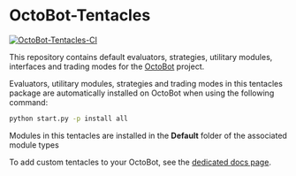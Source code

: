 # OctoBot-Tentacles
[![OctoBot-Tentacles-CI](https://github.com/Drakkar-Software/OctoBot-Tentacles/workflows/OctoBot-Tentacles-CI/badge.svg)](https://github.com/Drakkar-Software/OctoBot-Tentacles/actions)

This repository contains default evaluators, strategies, utilitary modules, interfaces and trading modes for the [OctoBot](https://github.com/Drakkar-Software/OctoBot) project.

Evaluators, utilitary modules, strategies and trading modes in this tentacles package are automatically installed on OctoBot when using the following command:
```bash
python start.py -p install all
```

Modules in this tentacles are installed in the **Default** folder of the associated module types

To add custom tentacles to your OctoBot, see the [dedicated docs page](https://docs.octobot.online/pages/Customize-your-OctoBot.html).
